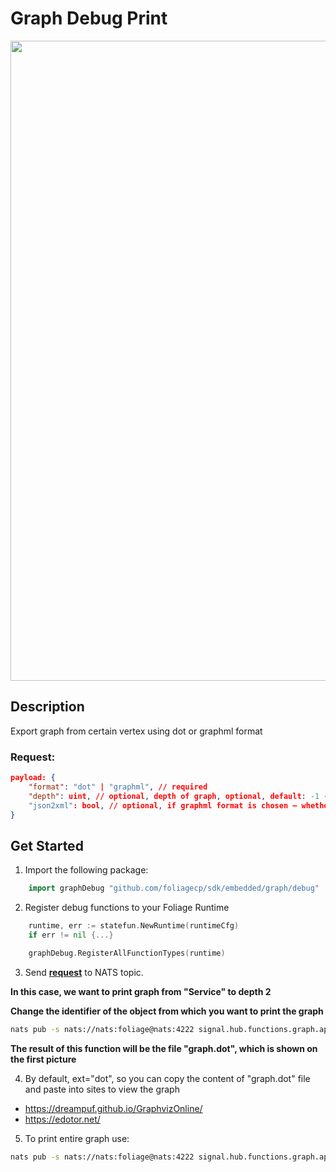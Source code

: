 # Graph Debug Print

<img align="center" width="1024" src="./pics/GraphDebug.png">

## Description

Export graph from certain vertex using dot or graphml format 

### Request:
```json
payload: {
	"format": "dot" | "graphml", // required
	"depth": uint, // optional, depth of graph, optional, default: -1 - infinity
    "json2xml": bool, // optional, if graphml format is chosen – whether to store vertex and link bodies in JSON or XML.
}
```

## Get Started

1. Import the following package:
```go
    import graphDebug "github.com/foliagecp/sdk/embedded/graph/debug"
```

2. Register debug functions to your Foliage Runtime
```go
    runtime, err := statefun.NewRuntime(runtimeCfg)
    if err != nil {...}

    graphDebug.RegisterAllFunctionTypes(runtime)
```

3. Send [**request**](#request) to NATS topic.

**In this case, we want to print graph from "Service" to depth 2**

**Change the identifier of the object from which you want to print the graph**

```sh
nats pub -s nats://nats:foliage@nats:4222 signal.hub.functions.graph.api.object.debug.print.graph.root {\"payload\":{\"depth\":\"dot\",\"depth\":2}}
```
**The result of this function will be the file "graph.dot", which is shown on the first picture**

4. By default, ext="dot", so you can copy the content of "graph.dot" file and paste into sites to view the graph
 - https://dreampuf.github.io/GraphvizOnline/
 - https://edotor.net/

5. To print entire graph use:
```sh
nats pub -s nats://nats:foliage@nats:4222 signal.hub.functions.graph.api.object.debug.print.graph.root {\"payload\":{\"depth\":\"dot\"}}
```